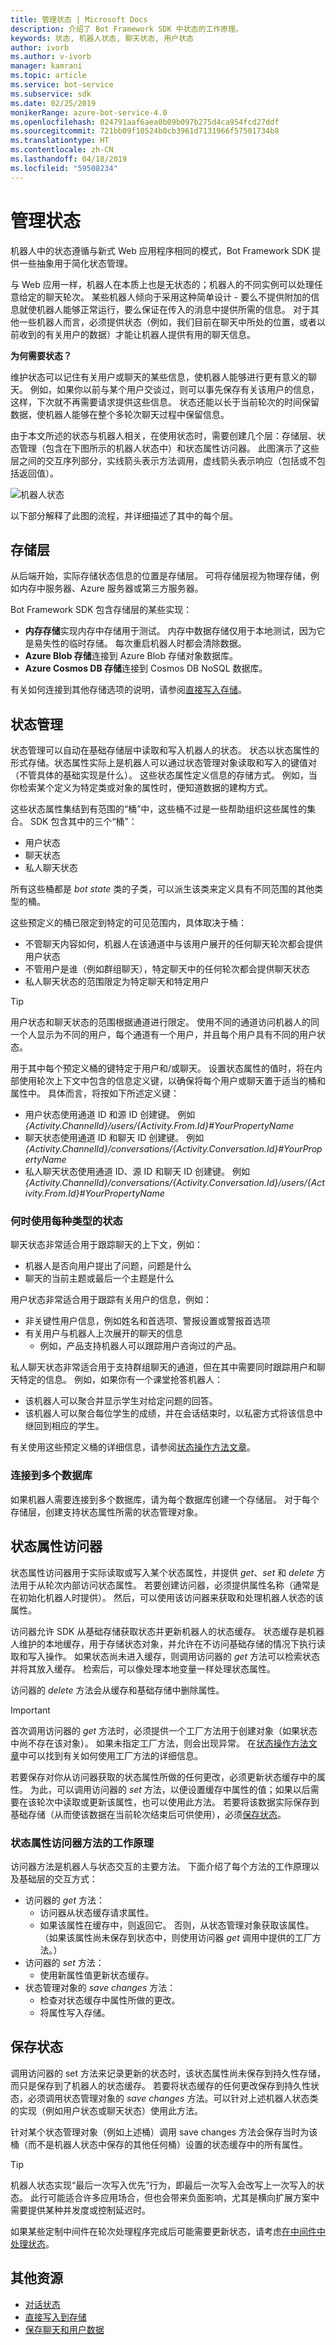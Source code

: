 ```yaml
---
title: 管理状态 | Microsoft Docs
description: 介绍了 Bot Framework SDK 中状态的工作原理。
keywords: 状态, 机器人状态, 聊天状态, 用户状态
author: ivorb
ms.author: v-ivorb
manager: kamrani
ms.topic: article
ms.service: bot-service
ms.subservice: sdk
ms.date: 02/25/2019
monikerRange: azure-bot-service-4.0
ms.openlocfilehash: 024791aaf6aea0b09b097b275d4ca954fcd27ddf
ms.sourcegitcommit: 721bb09f10524b0cb3961d7131966f57501734b8
ms.translationtype: HT
ms.contentlocale: zh-CN
ms.lasthandoff: 04/18/2019
ms.locfileid: "59508234"
---
```

# <a name="managing-state"></a>管理状态

机器人中的状态遵循与新式 Web 应用程序相同的模式，Bot Framework SDK 提供一些抽象用于简化状态管理。

与 Web 应用一样，机器人在本质上也是无状态的；机器人的不同实例可以处理任意给定的聊天轮次。 某些机器人倾向于采用这种简单设计 - 要么不提供附加的信息就使机器人能够正常运行，要么保证在传入的消息中提供所需的信息。 对于其他一些机器人而言，必须提供状态（例如，我们目前在聊天中所处的位置，或者以前收到的有关用户的数据）才能让机器人提供有用的聊天信息。

**为何需要状态？**

维护状态可以记住有关用户或聊天的某些信息，使机器人能够进行更有意义的聊天。 例如，如果你以前与某个用户交谈过，则可以事先保存有关该用户的信息，这样，下次就不再需要请求提供这些信息。 状态还能以长于当前轮次的时间保留数据，使机器人能够在整个多轮次聊天过程中保留信息。

由于本文所述的状态与机器人相关，在使用状态时，需要创建几个层：存储层、状态管理（包含在下图所示的机器人状态中）和状态属性访问器。 此图演示了这些层之间的交互序列部分，实线箭头表示方法调用，虚线箭头表示响应（包括或不包括返回值）。

![机器人状态](media/bot-builder-state.png)

以下部分解释了此图的流程，并详细描述了其中的每个层。

## <a name="storage-layer"></a>存储层

从后端开始，实际存储状态信息的位置是存储层。 可将存储层视为物理存储，例如内存中服务器、Azure 服务器或第三方服务器。

Bot Framework SDK 包含存储层的某些实现：

- **内存存储**实现内存中存储用于测试。 内存中数据存储仅用于本地测试，因为它是易失性的临时存储。 每次重启机器人时都会清除数据。
- **Azure Blob 存储**连接到 Azure Blob 存储对象数据库。
- **Azure Cosmos DB 存储**连接到 Cosmos DB NoSQL 数据库。

有关如何连接到其他存储选项的说明，请参阅[直接写入存储](bot-builder-howto-v4-storage.md)。

## <a name="state-management"></a>状态管理

状态管理可以自动在基础存储层中读取和写入机器人的状态。 状态以状态属性的形式存储。状态属性实际上是机器人可以通过状态管理对象读取和写入的键值对（不管具体的基础实现是什么）。 这些状态属性定义信息的存储方式。 例如，当你检索某个定义为特定类或对象的属性时，便知道数据的建构方式。

这些状态属性集结到有范围的“桶”中，这些桶不过是一些帮助组织这些属性的集合。 SDK 包含其中的三个“桶”：

- 用户状态
- 聊天状态
- 私人聊天状态

所有这些桶都是 *bot state* 类的子类，可以派生该类来定义具有不同范围的其他类型的桶。

这些预定义的桶已限定到特定的可见范围内，具体取决于桶：

- 不管聊天内容如何，机器人在该通道中与该用户展开的任何聊天轮次都会提供用户状态
- 不管用户是谁（例如群组聊天），特定聊天中的任何轮次都会提供聊天状态
- 私人聊天状态的范围限定为特定聊天和特定用户

> [!TIP]
> 用户状态和聊天状态的范围根据通道进行限定。
> 使用不同的通道访问机器人的同一个人显示为不同的用户，每个通道有一个用户，并且每个用户具有不同的用户状态。

用于其中每个预定义桶的键特定于用户和/或聊天。 设置状态属性的值时，将在内部使用轮次上下文中包含的信息定义键，以确保将每个用户或聊天置于适当的桶和属性中。 具体而言，将按如下所述定义键：

- 用户状态使用通道 ID 和源 ID 创建键。 例如 _{Activity.ChannelId}/users/{Activity.From.Id}#YourPropertyName_
- 聊天状态使用通道 ID 和聊天 ID 创建键。 例如 _{Activity.ChannelId}/conversations/{Activity.Conversation.Id}#YourPropertyName_
- 私人聊天状态使用通道 ID、源 ID 和聊天 ID 创建键。 例如 _{Activity.ChannelId}/conversations/{Activity.Conversation.Id}/users/{Activity.From.Id}#YourPropertyName_

### <a name="when-to-use-each-type-of-state"></a>何时使用每种类型的状态

聊天状态非常适合用于跟踪聊天的上下文，例如：

- 机器人是否向用户提出了问题，问题是什么
- 聊天的当前主题或最后一个主题是什么

用户状态非常适合用于跟踪有关用户的信息，例如：

- 非关键性用户信息，例如姓名和首选项、警报设置或警报首选项
- 有关用户与机器人上次展开的聊天的信息
  - 例如，产品支持机器人可以跟踪用户咨询过的产品。

私人聊天状态非常适合用于支持群组聊天的通道，但在其中需要同时跟踪用户和聊天特定的信息。 例如，如果你有一个课堂抢答机器人：

- 该机器人可以聚合并显示学生对给定问题的回答。
- 该机器人可以聚合每位学生的成绩，并在会话结束时，以私密方式将该信息中继回到相应的学生。

有关使用这些预定义桶的详细信息，请参阅[状态操作方法文章](bot-builder-howto-v4-state.md)。

### <a name="connecting-to-multiple-databases"></a>连接到多个数据库

如果机器人需要连接到多个数据库，请为每个数据库创建一个存储层。
对于每个存储层，创建支持状态属性所需的状态管理对象。

## <a name="state-property-accessors"></a>状态属性访问器

状态属性访问器用于实际读取或写入某个状态属性，并提供 *get*、*set* 和 *delete* 方法用于从轮次内部访问状态属性。 若要创建访问器，必须提供属性名称（通常是在初始化机器人时提供）。 然后，可以使用该访问器来获取和处理机器人状态的该属性。

访问器允许 SDK 从基础存储获取状态并更新机器人的状态缓存。 状态缓存是机器人维护的本地缓存，用于存储状态对象，并允许在不访问基础存储的情况下执行读取和写入操作。 如果状态尚未进入缓存，则调用访问器的 *get* 方法可以检索状态并将其放入缓存。 检索后，可以像处理本地变量一样处理状态属性。

访问器的 *delete* 方法会从缓存和基础存储中删除属性。

> [!IMPORTANT]
> 首次调用访问器的 *get* 方法时，必须提供一个工厂方法用于创建对象（如果状态中尚不存在该对象）。 如果未指定工厂方法，则会出现异常。 在[状态操作方法文章](bot-builder-howto-v4-state.md)中可以找到有关如何使用工厂方法的详细信息。

若要保存对你从访问器获取的状态属性所做的任何更改，必须更新状态缓存中的属性。 为此，可以调用访问器的 *set* 方法，以便设置缓存中属性的值；如果以后需要在该轮次中读取或更新该属性，也可以使用此方法。 若要将该数据实际保存到基础存储（从而使该数据在当前轮次结束后可供使用），必须[保存状态](#saving-state)。

### <a name="how-the-state-property-accessor-methods-work"></a>状态属性访问器方法的工作原理

访问器方法是机器人与状态交互的主要方法。 下面介绍了每个方法的工作原理以及基础层的交互方式：

- 访问器的 *get* 方法：
  - 访问器从状态缓存请求属性。
  - 如果该属性在缓存中，则返回它。 否则，从状态管理对象获取该属性。
    （如果该属性尚未保存到状态中，则使用访问器 *get* 调用中提供的工厂方法。）
- 访问器的 *set* 方法：
  - 使用新属性值更新状态缓存。
- 状态管理对象的 *save changes* 方法：
  - 检查对状态缓存中属性所做的更改。
  - 将属性写入存储。

## <a name="saving-state"></a>保存状态

调用访问器的 set 方法来记录更新的状态时，该状态属性尚未保存到持久性存储，而只是保存到了机器人的状态缓存。 若要将状态缓存的任何更改保存到持久性状态，必须调用状态管理对象的 *save changes* 方法。可以针对上述机器人状态类的实现（例如用户状态或聊天状态）使用此方法。

针对某个状态管理对象（例如上述桶）调用 save changes 方法会保存当时为该桶（而不是机器人状态中保存的其他任何桶）设置的状态缓存中的所有属性。

> [!TIP]
> 机器人状态实现“最后一次写入优先”行为，即最后一次写入会改写上一次写入的状态。 此行可能适合许多应用场合，但也会带来负面影响，尤其是横向扩展方案中需要提供某种并发度或控制延迟时。

如果某些定制中间件在轮次处理程序完成后可能需要更新状态，请考虑[在中间件中处理状态](bot-builder-concept-middleware.md#handling-state-in-middleware)。

## <a name="additional-resources"></a>其他资源

- [对话状态](bot-builder-concept-dialog.md#dialog-state)
- [直接写入到存储](bot-builder-howto-v4-storage.md)
- [保存聊天和用户数据](bot-builder-howto-v4-state.md)
